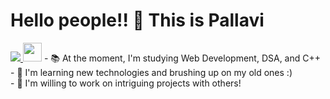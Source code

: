 <h1> Hello people!! 👋 This is Pallavi </h1>


<a href="https://github.com/DenverCoder1/readme-typing-svg">
  <img src="https://readme-typing-svg.herokuapp.com?&font=IBM+Plex+Sans&color=FF9595&size=20&lines=Great+to+have+you+here!;Welcome+to+my+profile" />
</a>

<img src="https://c.tenor.com/mFYyU9NlAB8AAAAC/bunny-rabbit.gif" width="30px">
- 📚 At the moment, I'm studying Web Development, DSA, and C++ <br/>
- 🔖 I'm learning new technologies and brushing up on my old ones :) <br/>
- 🔎 I'm willing to work on intriguing projects with others! <br/>

<!-----Contribution figures------>




 

  

